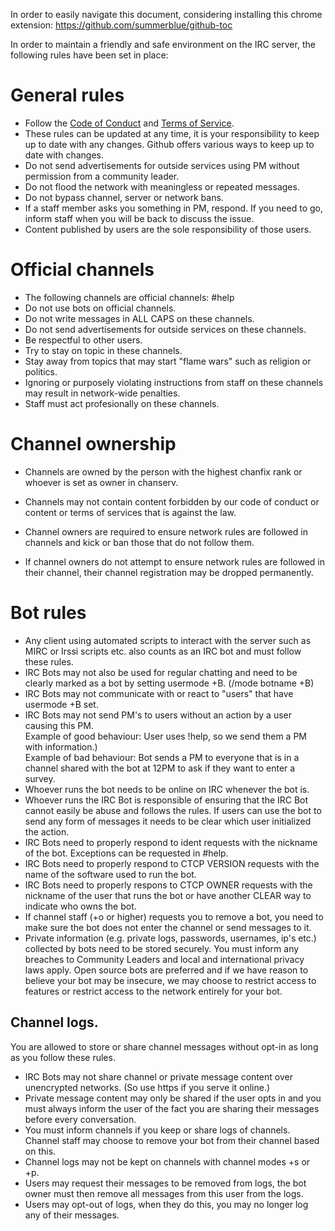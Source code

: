 In order to easily navigate this document, considering installing this chrome extension: https://github.com/summerblue/github-toc

In order to maintain a friendly and safe environment on the IRC server, the following rules have been set in place:

# General rules
* Follow the [Code of Conduct](https://github.com/TheDaedalusCrew/community/blob/master/CODE_OF_CONDUCT.md) and [Terms of Service](https://termsservicetemplate.com/live.php?token=53YDDvoUwIPiq3eegI73H7coSTzUj1Cz).
* These rules can be updated at any time, it is your responsibility to keep up to date with any changes.
Github offers various ways to keep up to date with changes.
* Do not send advertisements for outside services using PM without permission from a community leader.
* Do not flood the network with meaningless or repeated messages.
* Do not bypass channel, server or network bans.
* If a staff member asks you something in PM, respond. If you need to go, inform staff when you will be back to discuss the issue.
* Content published by users are the sole responsibility of those users.

# Official channels
* The following channels are official channels: #help
* Do not use bots on official channels.
* Do not write messages in ALL CAPS on these channels.
* Do not send advertisements for outside services on these channels.
* Be respectful to other users.
* Try to stay on topic in these channels.  
* Stay away from topics that may start "flame wars" such as religion or politics.
* Ignoring or purposely violating instructions from staff on these channels may result in network-wide penalties.
* Staff must act profesionally on these channels.

# Channel ownership
* Channels are owned by the person with the highest chanfix rank or whoever is set as owner in chanserv.
* Channels may not contain content forbidden by our code of conduct or content or terms of services that is against the law.

* Channel owners are required to ensure network rules are followed in channels and kick or ban those that do not follow them.
* If channel owners do not attempt to ensure network rules are followed in their channel, their channel registration may be dropped permanently.

# Bot rules
* Any client using automated scripts to interact with the server such as MIRC or Irssi scripts etc. also counts as an IRC bot and must follow these rules.
* IRC Bots may not also be used for regular chatting and need to be clearly marked as a bot by setting usermode +B. (/mode botname +B)
* IRC Bots may not communicate with or react to "users" that have usermode +B set.
* IRC Bots may not send PM's to users without an action by a user causing this PM.  
Example of good behaviour: User uses !help, so we send them a PM with information.)  
Example of bad behaviour: Bot sends a PM to everyone that is in a channel shared with the bot at 12PM to ask if they want to enter a survey.
* Whoever runs the bot needs to be online on IRC whenever the bot is.
* Whoever runs the IRC Bot is responsible of ensuring that the IRC Bot cannot easily be abuse and follows the rules.
If users can use the bot to send any form of messages it needs to be clear which user initialized the action.
* IRC Bots need to properly respond to ident requests with the nickname of the bot. Exceptions can be requested in #help.
* IRC Bots need to properly respond to CTCP VERSION requests with the name of the software used to run the bot.
* IRC Bots need to properly respons to CTCP OWNER requests with the nickname of the user that runs the bot or have another CLEAR way to indicate who owns the bot.
* If channel staff (+o or higher) requests you to remove a bot, you need to make sure the bot does not enter the channel or send messages to it.
* Private information (e.g. private logs, passwords, usernames, ip's etc.) collected by bots need to be stored securely. You must inform any breaches to Community Leaders and local and international privacy laws apply.
Open source bots are preferred and if we have reason to believe your bot may be insecure, we may choose to restrict access to features or restrict access to the network entirely for your bot.

## Channel logs.
You are allowed to store or share channel messages without opt-in as long as you follow these rules.
* IRC Bots may not share channel or private message content over unencrypted networks. (So use https if you serve it online.)
* Private message content may only be shared if the user opts in and you must always inform the user of the fact you are sharing their messages before every conversation.
* You must inform channels if you keep or share logs of channels. Channel staff may choose to remove your bot from their channel based on this.
* Channel logs may not be kept on channels with channel modes +s or +p.
* Users may request their messages to be removed from logs, the bot owner must then remove all messages from this user from the logs.
* Users may opt-out of logs, when they do this, you may no longer log any of their messages.
